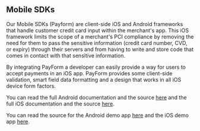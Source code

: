 ## Mobile SDKs
Our Mobile SDKs (Payform) are client-side iOS and Android frameworks that handle customer credit card input within the merchant's app. This iOS framework limits the scope of a merchant's PCI compliance by removing the need for them to pass the sensitive information (credit card number, CVD, or expiry) through their servers and from having to write and store code that comes in contact with that sensitive information.

By integrating PayForm a developer can easily provide a way for users to accept payments in an iOS app. PayForm provides some client-side validation, smart field data formatting and a design that works in all iOS device form factors.

You can read the full Android documentation and the source [here](https://github.com/Beanstream/beanstream-android-payform) and the full iOS documentation and the source [here](https://github.com/Beanstream/beanstream-ios-payform).

You can read the source for the Android demo app [here](https://github.com/Beanstream/beanstream-android-payform-demo) and the iOS demo app
[here](https://github.com/Beanstream/beanstream-ios-payform-demo).

